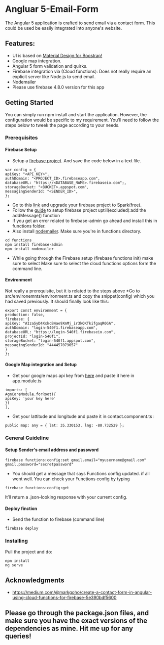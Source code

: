 # Angluar 5-Email-Form

The Angular 5 application is crafted to send email via a contact form. This could be used be easily integrated into anyone's website.

## Features:
* UI is based on [Material Design for Boostrap!](https://mdbootstrap.com/angular)
* Google map integration.
* Angular 5 form validation and quirks.
* Firebase integration via (Cloud functions): Does not really require an explicit server like Node.js to send email.
* Nodemailer
* Please use firebase 4.8.0 version for this app

## Getting Started

You can simply run npm install and start the application. However, the configuration would be specific to my requirement. You'll need
to follow the steps below to tweek the page according to your needs.

### Prerequisites
#### Firebase Setup ####
* Setup a [firebase project](https://firebase.google.com/docs/web/setup). And save the code below in a text file.
```
var config = {
apiKey: "<API_KEY>",
authDomain: "<PROJECT_ID>.firebaseapp.com",
databaseURL: "https://<DATABASE_NAME>.firebaseio.com";,
storageBucket: "<BUCKET>.appspot.com",
messagingSenderId: "<SENDER_ID>",
};

```
* Go to this [link](https://firebase.google.com/pricing/) and upgrade your firebase project to Spark(free).
* Follow the [guide](https://firebase.google.com/docs/functions/get-started) to setup firebase project uptill(excluded):add the addMessage() function
* If you get an error related to firebase-admin go ahead and install this in functions folder.
* Also install [nodemailer](https://nodemailer.com/about/). Make sure you're in functions directory.

```
cd functions
npm install firebase-admin
npm install nodemailer
```
* While going through the Firebase setup (firebase functions init) make sure to select Make sure to select the cloud functions options form the command line.

#### Environment ####
Not really a prerequisite, but it is related to the steps above
*Go to src/environemnts/environment.ts and copy the snippet(config) which you had saved previously. It should finally look like this:
```
export const environment = {
production: false,
firebase: {
apiKey: "AIzaSyD4XxkcB4ae9XmMj_ir3kQKTkifgaqR0GA",
authDomain: "login-540f1.firebaseapp.com",
databaseURL: "https://login-540f1.firebaseio.com",
projectId: "login-540f1",
storageBucket: "login-540f1.appspot.com",
messagingSenderId: "444457079657"
}
};
```
#### Google Map integration and Setup ####
* Get your google maps api key from [here](https://developers.google.com/maps/documentation/javascript/get-api-key?hl=en#key) and paste it here in app.module.ts
```
imports: [
AgmCoreModule.forRoot({
apiKey: 'your key here'
})
],
```
* Get your lattitude and longitude and paste it in contact.component.ts :
```
public map: any = { lat: 35.330153, lng: -80.732529 };
```

### General Guideline
#### Setup Sender's email address and password ####
```
firebase functions:config:set gmail.email="myusername@gmail.com" gmail.password="secretpassword"
```
* You should get a message that says Functions config updated. if all went well. You can check your Functions config by typing
```
firebase functions:config:get
```
It’ll return a .json-looking response with your current config.

#### Deploy finction ####
* Send the function to firebase (command line)
```
firebase deploy
```
### Installing

Pull the project and do:

```
npm install
ng serve
```

## Acknowledgments

* https://medium.com/@markgoho/create-a-contact-form-in-angular-using-cloud-functions-for-firebase-5e390bdf5600

## Please go through the package.json files, and make sure you have the exact versions of the dependencies as mine. Hit me up for any queries!
